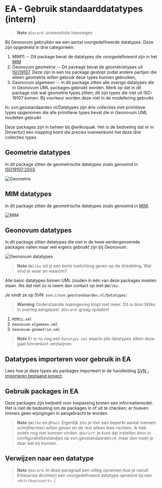 # EA - Gebruik standaarddatatypes (intern)

> **Note**
> `@Gerard`: screenshots toevoegen

Bij Geonovum gebruiken we een aantal voorgedefineerde datatypes. Deze zijn opgedeeld in drie categorieën:

 1. MIM11 -- Dit package bevat de datatypes die voorgedefinieerd zijn in het [MIM](https://docs.geostandaarden.nl/mim/mim/)
 1. Geonovum geometrie -- Dit package bevat de geometrietypes uit [ISO19107](https://docs.geostandaarden.nl/nen3610/gimeg/). Deze zijn in een los package gestopt zodat andere partijen die alleen geometrie willen gebruik deze types kunnen gebruiken,
 1. Geonovum algemeen -- In dit package zitten alle overige datatypes die in Geonovum UML packages gebruikt worden. Merk op dat in dit package ook wat geometrie types zitten; dit zijn types die niet uit ISO-19107 komen. Bij voorkeur worden deze niet in de modellering gebruikt.

In: svn.geostandaarden.nl/Datatypes zijn drie collecties met primitieve types opgenomen die alle primitieve types bevat die in Geonovum UML modellen gebruikt

Deze packages zijn in beheer bij @wilkoquak.  Het is de bedoeling dat er in [Imvertor] een mapping komt die precies overeenkomt het deze drie collecties types

## Geometrie datatypes

In dit package zitten de geometrische datatypes zoals genoemd in [ISO19107:2003](https://www.iso.org/standard/26012.html).

![Geometrie](media/GML-geometrie.png)

## MIM datatypes

In dit package zitten de geometrische datatypes zoals genoemd in [MIM](https://docs.geostandaarden.nl/mim/mim/#datatypen).

![MIM](media/MIM11.png)

## Geonovum datatypes

In dit package zitten datatypes die niet in de twee eerdergenoemde packages vallen maar wel ergens gebruikt zijn bij Geonovum.

![Geonovum datatypes](media/Geonovum-algemeen.png)

> **Note**
> `@Wilko` wil jij een korte toelichting geven op de driedeling. Wat vind je waar en waarom?

Alle basic datatypes binnen UML zouden in één van deze packages moeten staan. Als dat niet zo is neem dan contact op met `@Wilko`.

Je vindt ze op SVN: `svn://svn.geostandaarden.nl/Datatypes`:

> **Warning**
> Onderstaande naamgeving klopt niet meer. Dit is door Wilko in overleg aangepast. `@Gerard`: graag updaten!

 1. `MIM11.xml`
 1. `Geonovum-algemeen.xml`
 1. `Geonovum-geometrie.xml`

> **Note**
> Er is nu nog een `Datatyps.xml` waarin alle datatypes zitten deze gaat binnenkort verdwijnen.

## Datatypes importeren voor gebruik in EA

Lees hoe je deze types als packages importeert in de handleiding [SVN - importeren bestaand project](https://github.com/Geonovum/imvertor/blob/main/handleidingen/SVN%20-%20importeren%20bestaand%20project.md).

## Gebruik packages in EA

Deze packages zijn bedoeld voor toepassing binnen een informatiemodel. Het is niet de bedoeling om de packages in of uit te checken; er hoeven immers geen wijzigingen in aangebracht te worden.

> **Note**
> `@Wilko` en `@Paul`: Eigenlijk zou je hier een beperkt aantal mensen schrijfrechten willen geven en de rest alleen lees-rechten. Ik heb zoiets nog niet kunnen vinden. `@Gerart`: je kunt dat instellen door in configuratiebestandjes op svn.geostandaarden.nl, maar dan moet je daar wel bij kunnen.

## Verwijzen naar een datatype

> **Note**
> `@Gerard`: In deze paragraaf een uitleg opnemen hoe je vanuit Enterprise Architect een voorgedefineerd datatype opneemt bij een `«Attribuutsoort»`. |
